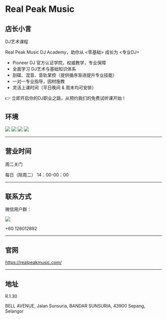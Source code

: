 # Real Peak Music

## 店长小言

DJ艺术课程

Real Peak Music DJ Academy，助你从 <零基础> 成长为 <专业DJ>

- ⁠Pioneer DJ 官方认证学院，权威教学，专业保障
- ⁠全面学习 DJ艺术与基础知识体系
- ⁠刮碟、混音、音轨掌控（提供循序渐进提升专业技能）
- ⁠一对一专业指导，因材施教
- ⁠灵活上课时间（平日晚间 & 周末均可安排）

👉 立即开启你的DJ职业之路，从预约我们的免费试听课开始！

## 环境

<div class="image-slide">
  <img src="https://img.xmummap.com/1_real_surround%20%281%29.webp" />
  <img src="https://img.xmummap.com/1_real_surround%20%282%29.webp" />
  <img src="https://img.xmummap.com/1_real_surround%20%283%29.webp" />
  <img src="https://img.xmummap.com/1_real_surround%20%284%29.webp" />

</div>

---

## 营业时间

周二关门

每日（除周二） 14：00-00：00

---

## 联系方式

微信用户群：

<img src="https://img.xmummap.com/1_real_code1.webp" />

+60 126012892

---

## 官网

https://realpeakmusic.com/

---

## 地址

R.1.30

BELL AVENUE, Jalan Sunsuria, BANDAR SUNSURIA, 43900 Sepang, Selangor
